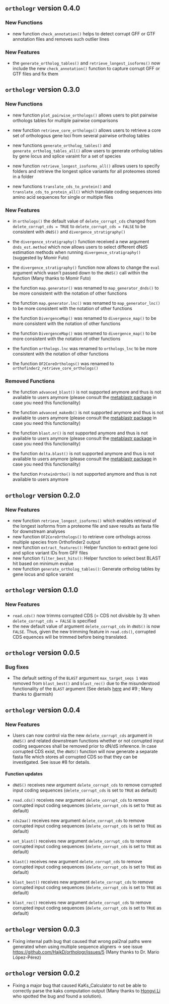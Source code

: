 ## `orthologr` version 0.4.0

### New Functions

- new function `check_annotation()` helps to detect corrupt GFF or GTF annotation files and removes such outlier lines

### New Features

- the `generate_ortholog_tables()` and `retrieve_longest_isoforms()` now include the new `check_annotation()` function to capture corrupt GFF or GTF files and fix them 


## `orthologr` version  0.3.0

### New Functions

- new function `plot_pairwise_orthologs()` allows users to plot pairwise orthologs tables for multiple pairwise comparisons

- new function `retrieve_core_orthologs()` allows users to retrieve a core set of orthologous gene loci from several pairwise ortholog tables

- new functions `generate_ortholog_tables()` and `generate_ortholog_tables_all()` allow users to generate ortholog tables by gene locus and splice varaint for a set of species

- new function `retrieve_longest_isoforms_all()` allows users to specify folders
and retrieve the longest splice variants for all proteomes stored in a folder

- new functions `translate_cds_to_protein()` and `translate_cds_to_protein_all()` which
translate coding sequences into amino acid sequences for single or multiple files

### New Features

- in `orthologs()` the default value of `delete_corrupt_cds` changed from `delete_corrupt_cds = TRUE` to `delete_corrupt_cds = FALSE` to be consistent with
`dNdS()` and `divergence_stratigraphy()`

- the `divergence_stratigraphy()` function received a new argument `dnds_est.method`
which now allows users to select different dNdS estimation methods when running `divergence_stratigraphy()` (suggested by Momir Futo)

- the `divergence_stratigraphy()` function now allows to change the `eval` argument which wasn't passed down to the `dNdS()` call within the function (Many thanks to Momir Futo) 

- the function `map.generator()` was renamed to `map_generator_dnds()` to be more consistent with the notation of other functions

- the function `map.generator.lnc()` was renamed to `map_generator_lnc()` to be more consistent with the notation of other functions

- the function `DivergenceMap()` was renamed to `divergence_map()` to be more consistent with the notation of other functions

- the function `DivergenceMap()` was renamed to `divergence_map()` to be more consistent with the notation of other functions

- the function `orthologs.lnc` was renamed to `orthologs_lnc` to be more consistent with the notation of other functions

- the function `OF2CoreOrthologs()` was renamed to `orthofinder2_retrieve_core_orthologs()`

### Removed Functions

- the function `advanced_blast()` is not supported anymore and thus is not available to users anymore (please consult the [metablastr package](https://github.com/HajkD/metablastr) in case you need this functionality)

- the function `advanced_makedb()` is not supported anymore and thus is not available to users anymore (please consult the [metablastr package](https://github.com/HajkD/metablastr) in case you need this functionality)

- the function `blast.nr()` is not supported anymore and thus is not available to users anymore (please consult the [metablastr package](https://github.com/HajkD/metablastr) in case you need this functionality)

- the function `delta.blast()` is not supported anymore and thus is not available to users anymore (please consult the [metablastr package](https://github.com/HajkD/metablastr) in case you need this functionality)

- the function `ProteinOrtho()` is not supported anymore and thus is not available to users anymore


## `orthologr` version  0.2.0

### New Features

- new function `retrieve_longest_isoforms()` which enables retrieval of the longest isoforms from a proteome file and save results as fasta file for downstream analyses
- new function `OF2CoreOrthologs()` to retrieve core orthologs across multiple species from Orthofinder2 output
- new function `extract_features()`: Helper function to extract gene loci and splice variant IDs from GFF files
- new function `filter_best_hits()`: Helper function to select best BLAST hit based on minimum evalue
- new function `generate_ortholog_tables()`: Generate ortholog tables by gene locus and splice varaint

## `orthologr` version  0.1.0

### New Features

- `read.cds()` now trimms corrupted CDS (= CDS not divisible by 3) when `delete_corrupt_cds = FALSE` is specified
- the new default value of argument `delete_corrupt_cds` in `dNdS()` is now `FALSE`.
Thus, given the new trimming feature in `read.cds()`, corrupted CDS equences will be trimmed before being translated.


## `orthologr` version  0.0.5

### Bug fixes

- The default setting of the `BLAST` argument `max_target_seqs 1` was removed from `blast_best()` and `blast_rec()` due to
the misunderstood functionality of the `BLAST` argument (See details [here](https://watermark.silverchair.com/bty833.pdf?token=AQECAHi208BE49Ooan9kkhW_Ercy7Dm3ZL_9Cf3qfKAc485ysgAAAokwggKFBgkqhkiG9w0BBwagggJ2MIICcgIBADCCAmsGCSqGSIb3DQEHATAeBglghkgBZQMEAS4wEQQMvrRsd_dqJkkrO5AiAgEQgIICPNCvHwDI6PCzjXjP4FtOO2O0HPaNbVmBBOW7I0YBwK6an33k32Zm3d24U1pB5TsoPAmqK1TBBz8y9IEEynMl7IQKmupg3MXTiUqUe0oLrMDIrL4Szunm255RdiIlvq5RDR5V3B7ejVCxTbwbmvbggBHyiMCcvEEufaNROT8z7XXaUiHx3OyD1HaRkXIM4MC5x_b734rkKFIploMWjLSX5KZS1i2prd_Shn2seyV4E2cj3RVw9YzcBEZvRHpbhzWIOWSjXR3ZqYTlDCxzk5CO0d15J57u3C64sM1rQRo2Atny5KR5VL4oLxy8bBBGsQl-k6lQavisoshkBZPfLMr5kEHMrCmCtw2Q2A6pzgYC-jJ7udunpA7DK2GZsSQc-ApYXHFdEOovrtFYNHFrqlE8IsooVB7U89re0lMzZM4gYoMzcDuvLFQ1_msIl51QMmPi8yIY6E5DA2h1Ho93wUxekwTBdxB3ovAtpz4_J93w8cn4z2EK9ygHoxLRQ90kfd7nawSMTxFwBxDB0iK3_w0YtnObzcyd_JAWZM9fobNHDc1CY9j4DWKclIxhqHeCHKMtw9nB9CSa7Bccbf1EBHw4uf1-qYl30IdUsKQUpP5YOtKA7nUDTpTJiKKEf1V3MmW6rPreBayi45-QPk7GkhlrgJgaXdU4LMSGxjaDdcXhOX3W35Y95VSAZEf3rlueplgDTRnRxu8NNZ8S1c5ccA1vP0gFth80NTwzUzZy2kSITIndok_0MWSeuavaRQ7g) and #9 ; Many thanks to @armish)

## `orthologr` version  0.0.4

### New Features 

- Users can now control via the new `delete_corrupt_cds` argument in `dNdS()` and related downstream functions
whether or not corrupted input coding sequences shall be removed prior to dN/dS inference.
In case corrupted CDS exist, the `dNdS()` function will now generate a separate fasta file which
stores all corrupted CDS so that they can be investigated. See issue #8 for details.

#### Function updates

- `dNdS()` receives new argument `delete_corrupt_cds` to remove corrupted input coding sequences (`delete_corrupt_cds` is set to `TRUE` as default)

- `read.cds()` receives new argument `delete_corrupt_cds` to remove corrupted input coding sequences (`delete_corrupt_cds` is set to `TRUE` as default)

- `cds2aa()` receives new argument `delete_corrupt_cds` to remove corrupted input coding sequences (`delete_corrupt_cds` is set to `TRUE` as default)

- `set_blast()` receives new argument `delete_corrupt_cds` to remove corrupted input coding sequences (`delete_corrupt_cds` is set to `TRUE` as default)

- `blast()` receives new argument `delete_corrupt_cds` to remove corrupted input coding sequences (`delete_corrupt_cds` is set to `TRUE` as default)

- `blast_best()` receives new argument `delete_corrupt_cds` to remove corrupted input coding sequences (`delete_corrupt_cds` is set to `TRUE` as default)

- `blast_rec()` receives new argument `delete_corrupt_cds` to remove corrupted input coding sequences (`delete_corrupt_cds` is set to `TRUE` as default)

## `orthologr` version  0.0.3

- Fixing internal path bug that caused that wrong pal2nal paths were generated when using multiple sequence aligners -> see issue https://github.com/HajkD/orthologr/issues/5 (Many thanks to Dr. Mario López-Pérez)

## `orthologr` version  0.0.2

- Fixing a major bug that caused KaKs_Calculator to not be able to correctly 
parse the kaks computation output (Many thanks to [Hongyi Li](https://github.com/lihongyi123) who spotted the bug and found a solution).
